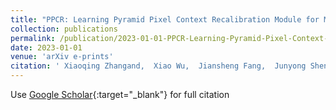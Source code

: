 ```yaml
---
title: "PPCR: Learning Pyramid Pixel Context Recalibration Module for Medical Image Classification"
collection: publications
permalink: /publication/2023-01-01-PPCR-Learning-Pyramid-Pixel-Context-Recalibration-Module-for-Medical-Image-Classification
date: 2023-01-01
venue: 'arXiv e-prints'
citation: ' Xiaoqing Zhangand,  Xiao Wu,  Jiansheng Fang,  Junyong Shen,  <b>Yan Hu</b>,  Risa Higashita,  Jiang Liu, &quot;PPCR: Learning Pyramid Pixel Context Recalibration Module for Medical Image Classification.&quot; arXiv e-prints, 2023.'
---
```

Use [Google Scholar](https://scholar.google.com/scholar?q=PPCR:+Learning+Pyramid+Pixel+Context+Recalibration+Module+for+Medical+Image+Classification){:target="_blank"} for full citation
